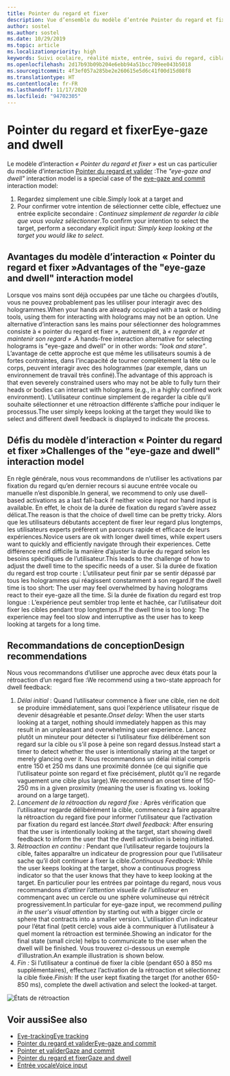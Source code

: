 ```yaml
---
title: Pointer du regard et fixer
description: Vue d’ensemble du modèle d’entrée Pointer du regard et fixer
author: sostel
ms.author: sostel
ms.date: 10/29/2019
ms.topic: article
ms.localizationpriority: high
keywords: Suivi oculaire, réalité mixte, entrée, suivi du regard, ciblage du regard, HoloLens 2, sélection basée sur le regard, fixer, casque de réalité mixte, casque windows mixed reality, casque de réalité virtuelle, HoloLens, MRTK, Mixed Reality Toolkit, conception
ms.openlocfilehash: 2d17b93b09b204e6ebb94a51bcc709ee043b5018
ms.sourcegitcommit: 4f3ef057a285be2e260615e5d6c41f00d15d08f8
ms.translationtype: HT
ms.contentlocale: fr-FR
ms.lasthandoff: 11/17/2020
ms.locfileid: "94702305"
---
```

# <a name="eye-gaze-and-dwell"></a><span data-ttu-id="f2398-104">Pointer du regard et fixer</span><span class="sxs-lookup"><span data-stu-id="f2398-104">Eye-gaze and dwell</span></span>

<span data-ttu-id="f2398-105">Le modèle d’interaction _« Pointer du regard et fixer »_ est un cas particulier du modèle d’interaction [Pointer du regard et valider](gaze-and-commit.md) :</span><span class="sxs-lookup"><span data-stu-id="f2398-105">The _"eye-gaze and dwell"_ interaction model is a special case of the [eye-gaze and commit](gaze-and-commit.md) interaction model:</span></span>
1. <span data-ttu-id="f2398-106">Regardez simplement une cible.</span><span class="sxs-lookup"><span data-stu-id="f2398-106">Simply look at a target and</span></span> 
2. <span data-ttu-id="f2398-107">Pour confirmer votre intention de sélectionner cette cible, effectuez une entrée explicite secondaire : _Continuez simplement de regarder la cible que vous voulez sélectionner_.</span><span class="sxs-lookup"><span data-stu-id="f2398-107">To confirm your intention to select the target, perform a secondary explicit input: _Simply keep looking at the target you would like to select_.</span></span>

## <a name="advantages-of-the-eye-gaze-and-dwell-interaction-model"></a><span data-ttu-id="f2398-108">Avantages du modèle d’interaction « Pointer du regard et fixer »</span><span class="sxs-lookup"><span data-stu-id="f2398-108">Advantages of the "eye-gaze and dwell" interaction model</span></span> 
<span data-ttu-id="f2398-109">Lorsque vos mains sont déjà occupées par une tâche ou chargées d’outils, vous ne pouvez probablement pas les utiliser pour interagir avec des hologrammes.</span><span class="sxs-lookup"><span data-stu-id="f2398-109">When your hands are already occupied with a task or holding tools, using them for interacting with holograms may not be an option.</span></span>
<span data-ttu-id="f2398-110">Une alternative d’interaction sans les mains pour sélectionner des hologrammes consiste à « pointer du regard et fixer », autrement dit, à _« regarder et maintenir son regard »_ .</span><span class="sxs-lookup"><span data-stu-id="f2398-110">A hands-free interaction alternative for selecting holograms is "eye-gaze and dwell" or in other words: _"look and stare"_.</span></span> <span data-ttu-id="f2398-111">L’avantage de cette approche est que même les utilisateurs soumis à de fortes contraintes, dans l’incapacité de tourner complètement la tête ou le corps, peuvent interagir avec des hologrammes (par exemple, dans un environnement de travail très confiné).</span><span class="sxs-lookup"><span data-stu-id="f2398-111">The advantage of this approach is that even severely constrained users who may not be able to fully turn their heads or bodies can interact with holograms (e.g., in a highly confined work environment).</span></span>
<span data-ttu-id="f2398-112">L’utilisateur continue simplement de regarder la cible qu’il souhaite sélectionner et une rétroaction différente s’affiche pour indiquer le processus.</span><span class="sxs-lookup"><span data-stu-id="f2398-112">The user simply keeps looking at the target they would like to select and different dwell feedback is displayed to indicate the process.</span></span>


## <a name="challenges-of-the-eye-gaze-and-dwell-interaction-model"></a><span data-ttu-id="f2398-113">Défis du modèle d’interaction « Pointer du regard et fixer »</span><span class="sxs-lookup"><span data-stu-id="f2398-113">Challenges of the "eye-gaze and dwell" interaction model</span></span>
<span data-ttu-id="f2398-114">En règle générale, nous vous recommandons de n’utiliser les activations par fixation du regard qu’en dernier recours si aucune entrée vocale ou manuelle n’est disponible.</span><span class="sxs-lookup"><span data-stu-id="f2398-114">In general, we  recommend to only use dwell-based activations as a last fall-back if neither voice input nor hand input is available.</span></span> <span data-ttu-id="f2398-115">En effet, le choix de la durée de fixation du regard s’avère assez délicat.</span><span class="sxs-lookup"><span data-stu-id="f2398-115">The reason is that the choice of dwell time can be pretty tricky.</span></span> <span data-ttu-id="f2398-116">Alors que les utilisateurs débutants acceptent de fixer leur regard plus longtemps, les utilisateurs experts préfèrent un parcours rapide et efficace de leurs expériences.</span><span class="sxs-lookup"><span data-stu-id="f2398-116">Novice users are ok with longer dwell times, while expert users want to quickly and efficiently navigate through their experiences.</span></span> <span data-ttu-id="f2398-117">Cette différence rend difficile la manière d’ajuster la durée du regard selon les besoins spécifiques de l’utilisateur.</span><span class="sxs-lookup"><span data-stu-id="f2398-117">This leads to the challenge of how to adjust the dwell time to the specific needs of a user.</span></span>
<span data-ttu-id="f2398-118">Si la durée de fixation du regard est trop courte : L’utilisateur peut finir par se sentir dépassé par tous les hologrammes qui réagissent constamment à son regard.</span><span class="sxs-lookup"><span data-stu-id="f2398-118">If the dwell time is too short: The user may feel overwhelmed by having holograms react to their eye-gaze all the time.</span></span> <span data-ttu-id="f2398-119">Si la durée de fixation du regard est trop longue : L’expérience peut sembler trop lente et hachée, car l’utilisateur doit fixer les cibles pendant trop longtemps.</span><span class="sxs-lookup"><span data-stu-id="f2398-119">If the dwell time is too long: The experience may feel too slow and interruptive as the user has to keep looking at targets for a long time.</span></span>

## <a name="design-recommendations"></a><span data-ttu-id="f2398-120">Recommandations de conception</span><span class="sxs-lookup"><span data-stu-id="f2398-120">Design recommendations</span></span>
<span data-ttu-id="f2398-121">Nous vous recommandons d’utiliser une approche avec deux états pour la rétroaction d’un regard fixe :</span><span class="sxs-lookup"><span data-stu-id="f2398-121">We recommend using a two-state approach for dwell feedback:</span></span>
1. <span data-ttu-id="f2398-122">*Délai initial* : Quand l’utilisateur commence à fixer une cible, rien ne doit se produire immédiatement, sans quoi l’expérience utilisateur risque de devenir désagréable et pesante.</span><span class="sxs-lookup"><span data-stu-id="f2398-122">*Onset delay*: When the user starts looking at a target, nothing should immediately happen as this may result in an unpleasant and overwhelming user experience.</span></span> <span data-ttu-id="f2398-123">Lancez plutôt un minuteur pour détecter si l’utilisateur fixe délibérément son regard sur la cible ou s’il pose à peine son regard dessus.</span><span class="sxs-lookup"><span data-stu-id="f2398-123">Instead start a timer to detect whether the user is intentionally staring at the target or merely glancing over it.</span></span>
<span data-ttu-id="f2398-124">Nous recommandons un délai initial compris entre 150 et 250 ms dans une proximité donnée (ce qui signifie que l’utilisateur pointe son regard et fixe précisément, plutôt qu’il ne regarde vaguement une cible plus large).</span><span class="sxs-lookup"><span data-stu-id="f2398-124">We recommend an onset time of 150-250 ms in a given proximity (meaning the user is fixating vs. looking around on a large target).</span></span>  
2. <span data-ttu-id="f2398-125">*Lancement de la rétroaction du regard fixe :* Après vérification que l’utilisateur regarde délibérément la cible, commencez à faire apparaître la rétroaction du regard fixe pour informer l’utilisateur que l’activation par fixation du regard est lancée.</span><span class="sxs-lookup"><span data-stu-id="f2398-125">*Start dwell feedback:* After ensuring that the user is intentionally looking at the target, start showing dwell feedback to inform the user that the dwell activation is being initiated.</span></span> 
3. <span data-ttu-id="f2398-126">*Rétroaction en continu :* Pendant que l’utilisateur regarde toujours la cible, faites apparaître un indicateur de progression pour que l’utilisateur sache qu’il doit continuer à fixer la cible.</span><span class="sxs-lookup"><span data-stu-id="f2398-126">*Continuous Feedback:* While the user keeps looking at the target, show a continuous progress indicator so that the user knows that they have to keep looking at the target.</span></span> <span data-ttu-id="f2398-127">En particulier pour les entrées par pointage du regard, nous vous recommandons d’_attirer l’attention visuelle de l’utilisateur_ en commençant avec un cercle ou une sphère volumineuse qui rétrécit progressivement.</span><span class="sxs-lookup"><span data-stu-id="f2398-127">In particular for eye-gaze input, we recommend _pulling in the user's visual attention_ by starting out with a bigger circle or sphere that contracts into a smaller version.</span></span> <span data-ttu-id="f2398-128">L’utilisation d’un indicateur pour l’état final (petit cercle) vous aide à communiquer à l’utilisateur à quel moment la rétroaction est terminée.</span><span class="sxs-lookup"><span data-stu-id="f2398-128">Showing an indicator for the final state (small circle) helps to communicate to the user when the dwell will be finished.</span></span> <span data-ttu-id="f2398-129">Vous trouverez ci-dessous un exemple d’illustration.</span><span class="sxs-lookup"><span data-stu-id="f2398-129">An example illustration is shown below.</span></span> 
4. <span data-ttu-id="f2398-130">*Fin :* Si l’utilisateur a continué de fixer la cible (pendant 650 à 850 ms supplémentaires), effectuez l’activation de la rétroaction et sélectionnez la cible fixée.</span><span class="sxs-lookup"><span data-stu-id="f2398-130">*Finish:* If the user kept fixating the target (for another 650-850 ms), complete the dwell activation and select the looked-at target.</span></span>

![États de rétroaction](images/eyes_dwellstate_recommendation.png)<br>

## <a name="see-also"></a><span data-ttu-id="f2398-132">Voir aussi</span><span class="sxs-lookup"><span data-stu-id="f2398-132">See also</span></span>
* [<span data-ttu-id="f2398-133">Eye-tracking</span><span class="sxs-lookup"><span data-stu-id="f2398-133">Eye tracking</span></span>](eye-tracking.md)
* [<span data-ttu-id="f2398-134">Pointer du regard et valider</span><span class="sxs-lookup"><span data-stu-id="f2398-134">Eye-gaze and commit</span></span>](gaze-and-commit-eyes.md)
* [<span data-ttu-id="f2398-135">Pointer et valider</span><span class="sxs-lookup"><span data-stu-id="f2398-135">Gaze and commit</span></span>](gaze-and-commit.md)
* [<span data-ttu-id="f2398-136">Pointer du regard et fixer</span><span class="sxs-lookup"><span data-stu-id="f2398-136">Gaze and dwell</span></span>](gaze-and-dwell.md)
* [<span data-ttu-id="f2398-137">Entrée vocale</span><span class="sxs-lookup"><span data-stu-id="f2398-137">Voice input</span></span>](../out-of-scope/voice-design.md)
